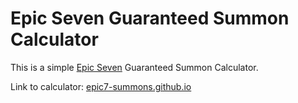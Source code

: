 # Epic Seven Guaranteed Summon Calculator

This is a simple [Epic Seven](https://epic7.smilegatemegaport.com/world) Guaranteed Summon Calculator.

Link to calculator: [epic7-summons.github.io](https://asolera.github.io/epic7-summons/)